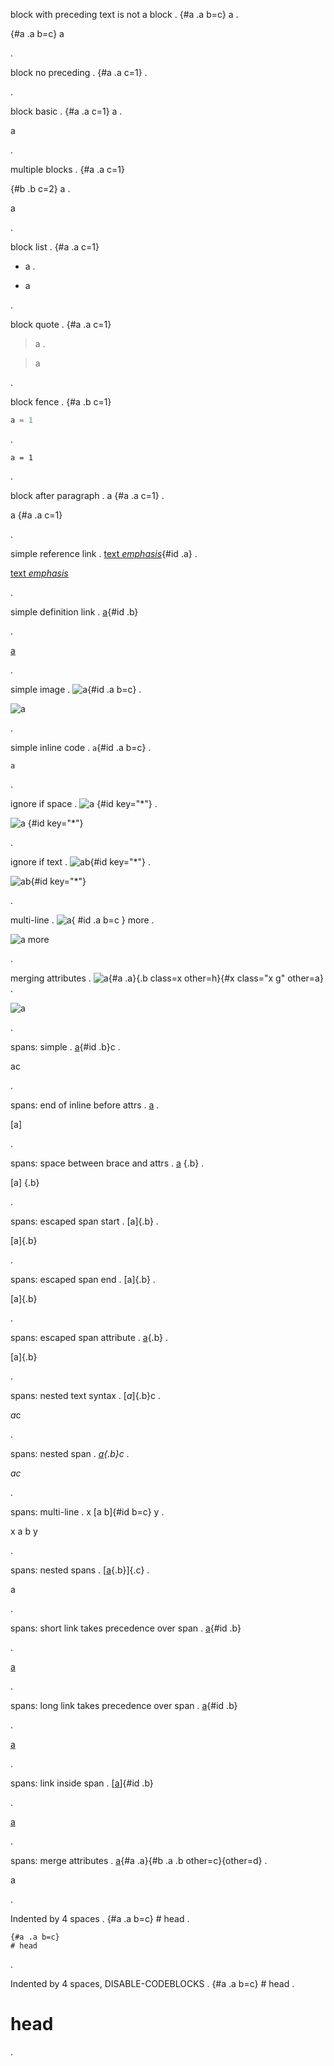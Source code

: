 block with preceding text is not a block
.
{#a .a b=c} a
.
<p>{#a .a b=c} a</p>
.

block no preceding
.
{#a .a c=1}
.

.

block basic
.
{#a .a c=1}
a
.
<p id="a" c="1" class="a">a</p>
.

multiple blocks
.
{#a .a c=1} 

 {#b .b c=2}
a
.
<p id="b" c="2" class="a b">a</p>
.

block list
.
{#a .a c=1}
- a
.
<ul id="a" c="1" class="a">
<li>a</li>
</ul>
.

block quote
.
{#a .a c=1}
> a
.
<blockquote id="a" c="1" class="a">
<p>a</p>
</blockquote>
.

block fence
.
{#a .b c=1}
```python
a = 1
```
.
<pre><code id="a" c="1" class="b language-python">a = 1
</code></pre>
.

block after paragraph
.
a
{#a .a c=1}
.
<p>a
{#a .a c=1}</p>
.


simple reference link
.
[text *emphasis*](a){#id .a}
.
<p><a href="a" id="id" class="a">text <em>emphasis</em></a></p>
.

simple definition link
.
[a][]{#id .b}

[a]: /url
.
<p><a href="/url" id="id" class="b">a</a></p>
.

simple image
.
![a](b){#id .a b=c}
.
<p><img src="b" alt="a" id="id" b="c" class="a"></p>
.

simple inline code
.
`a`{#id .a b=c}
.
<p><code id="id" b="c" class="a">a</code></p>
.

ignore if space
.
![a](b) {#id key="*"}
.
<p><img src="b" alt="a"> {#id key=&quot;*&quot;}</p>
.

ignore if text
.
![a](b)b{#id key="*"}
.
<p><img src="b" alt="a">b{#id key=&quot;*&quot;}</p>
.

multi-line
.
![a](b){
    #id .a
    b=c
    }
more
.
<p><img src="b" alt="a" id="id" b="c" class="a">
more</p>
.

merging attributes
.
![a](b){#a .a}{.b class=x other=h}{#x class="x g" other=a}
.
<p><img src="b" alt="a" id="x" class="a b x x g" other="a"></p>
.

spans: simple
.
[a]{#id .b}c
.
<p><span id="id" class="b">a</span>c</p>
.

spans: end of inline before attrs
.
[a]
.
<p>[a]</p>
.

spans: space between brace and attrs
.
[a] {.b}
.
<p>[a] {.b}</p>
.

spans: escaped span start
.
\[a]{.b}
.
<p>[a]{.b}</p>
.

spans: escaped span end
.
[a\]{.b}
.
<p>[a]{.b}</p>
.

spans: escaped span attribute
.
[a]\{.b}
.
<p>[a]{.b}</p>
.

spans: nested text syntax
.
[*a*]{.b}c
.
<p><span class="b"><em>a</em></span>c</p>
.

spans: nested span
.
*[a]{.b}c*
.
<p><em><span class="b">a</span>c</em></p>
.

spans: multi-line
.
x [a
b]{#id
b=c} y
.
<p>x <span id="id" b="c">a
b</span> y</p>
.

spans: nested spans
.
[[a]{.b}]{.c}
.
<p><span class="c"><span class="b">a</span></span></p>
.

spans: short link takes precedence over span
.
[a]{#id .b}

[a]: /url
.
<p><a href="/url" id="id" class="b">a</a></p>
.

spans: long link takes precedence over span
.
[a][a]{#id .b}

[a]: /url
.
<p><a href="/url" id="id" class="b">a</a></p>
.

spans: link inside span
.
[[a]]{#id .b}

[a]: /url
.
<p><span id="id" class="b"><a href="/url">a</a></span></p>
.

spans: merge attributes
.
[a]{#a .a}{#b .a .b other=c}{other=d}
.
<p><span id="b" class="a b" other="d">a</span></p>
.

Indented by 4 spaces
.
    {#a .a b=c}
    # head
.
<pre><code>{#a .a b=c}
# head
</code></pre>
.

Indented by 4 spaces, DISABLE-CODEBLOCKS
.
    {#a .a b=c}
    # head
.
<h1 id="a" b="c" class="a">head</h1>
.
